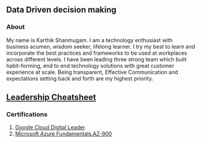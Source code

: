 ## Data Driven decision making


### About

My name is Karthik Shanmugam. I am a technology enthusiast with business acumen, wisdom seeker, lifelong learner. I try my best to learn and incorporate the best practices and frameworks to be used at workplaces across different levels. I have been leading three strong team which built habit-forming, end to end technology solutions with great customer experience at scale. Being transparent, Effective Communication and expectations setting back and forth are my highest priority.

[Leadership Cheatsheet](https://github.com/zkarthik/karthik/lcs.jpeg)
-----------------------------------------------------
### Certifications
1. [Google Cloud Digital Leader](https://www.credential.net/c974edbd-d050-40bc-810b-2cf6e79717c4?key=06187710a66a07a265418e3ce57f152355463e4832aeaf02d0079e1ae2995b11)
2. [Microsoft Azure Fundamentals.AZ-900](https://www.credly.com/badges/3ecdb8d6-a41d-4cef-b3e1-c93e800bbbac/public_url)


<!--
```markdown
Syntax highlighted code block



# Header 1
## Header 2
### Header 3

- Bulleted
- List

1. Numbered
2. List

**Bold** and _Italic_ and `Code` text

[Link](url) and ![Image](src)
```

For more details see [Basic writing and formatting syntax](https://docs.github.com/en/github/writing-on-github/getting-started-with-writing-and-formatting-on-github/basic-writing-and-formatting-syntax).

### Jekyll Themes

Your Pages site will use the layout and styles from the Jekyll theme you have selected in your [repository settings](https://github.com/zkarthik/karthik/settings/pages). The name of this theme is saved in the Jekyll `_config.yml` configuration file.

### Support or Contact

Having trouble with Pages? Check out our [documentation](https://docs.github.com/categories/github-pages-basics/) or [contact support](https://support.github.com/contact) and we’ll help you sort it out.
-->
